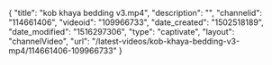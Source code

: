 {
    "title": "kob khaya bedding v3.mp4",
    "description": "",
    "channelid": "114661406",
    "videoid": "109966733",
    "date_created": "1502518189",
    "date_modified": "1516297306",
    "type": "captivate",
    "layout": "channelVideo",
    "url": "\/latest-videos\/kob-khaya-bedding-v3-mp4\/114661406-109966733"
}